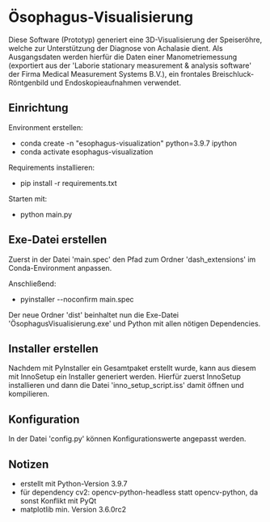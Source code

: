 # Ösophagus-Visualisierung
Diese Software (Prototyp) generiert eine 3D-Visualisierung der Speiseröhre, welche zur Unterstützung der Diagnose von Achalasie dient. Als Ausgangsdaten werden hierfür die Daten einer Manometriemessung (exportiert aus der 'Laborie stationary measurement & analysis software' der Firma Medical Measurement Systems B.V.), ein frontales Breischluck-Röntgenbild und Endoskopieaufnahmen verwendet.


## Einrichtung
Environment erstellen:
- conda create -n "esophagus-visualization" python=3.9.7 ipython
- conda activate esophagus-visualization

Requirements installieren:
- pip install -r requirements.txt

Starten mit:
- python main.py

## Exe-Datei erstellen
Zuerst in der Datei 'main.spec' den Pfad zum Ordner 'dash_extensions' im Conda-Environment anpassen. 

Anschließend:

- pyinstaller --noconfirm main.spec

Der neue Ordner 'dist' beinhaltet nun die Exe-Datei 'ÖsophagusVisualisierung.exe' und Python mit allen nötigen Dependencies.

## Installer erstellen
Nachdem mit PyInstaller ein Gesamtpaket erstellt wurde, kann aus diesem mit InnoSetup ein Installer generiert werden.
Hierfür zuerst InnoSetup installieren und dann die Datei 'inno_setup_script.iss' damit öffnen und kompilieren.

## Konfiguration
In der Datei 'config.py' können Konfigurationswerte angepasst werden.

## Notizen
- erstellt mit Python-Version 3.9.7
- für dependency cv2: opencv-python-headless statt opencv-python, da sonst Konflikt mit PyQt
- matplotlib min. Version 3.6.0rc2
